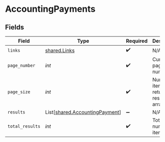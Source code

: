 # AccountingPayments


## Fields

| Field                                                                      | Type                                                                       | Required                                                                   | Description                                                                |
| -------------------------------------------------------------------------- | -------------------------------------------------------------------------- | -------------------------------------------------------------------------- | -------------------------------------------------------------------------- |
| `links`                                                                    | [shared.Links](../../models/shared/links.md)                               | :heavy_check_mark:                                                         | N/A                                                                        |
| `page_number`                                                              | *int*                                                                      | :heavy_check_mark:                                                         | Current page number.                                                       |
| `page_size`                                                                | *int*                                                                      | :heavy_check_mark:                                                         | Number of items to return in results array.                                |
| `results`                                                                  | List[[shared.AccountingPayment](../../models/shared/accountingpayment.md)] | :heavy_minus_sign:                                                         | N/A                                                                        |
| `total_results`                                                            | *int*                                                                      | :heavy_check_mark:                                                         | Total number of items.                                                     |